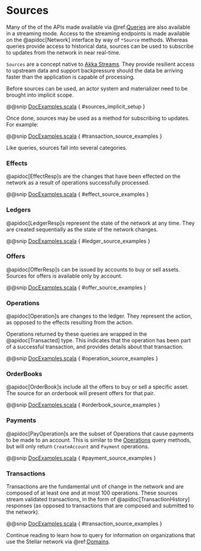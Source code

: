 # Sources

Many of the of the APIs made available via @ref:[Queries](queries.md) are also available in a streaming mode. Access
to the streaming endpoints is made available on the @apidoc[Network] interface by way of
`*Source` methods. Whereas queries provide access to historical data, sources can be used to subscribe to updates from
the network in near real-time.

`Sources` are a concept native to [Akka Streams](https://doc.akka.io/docs/akka/current/stream/stream-flows-and-basics.html#introduction).
They provide resilient access to upstream data and support backpressure should the data be arriving faster than the
application is capable of processing.

Before sources can be used, an actor system and materializer need to be brought into implicit scope.

@@snip [DocExamples.scala](../../test/scala/stellar/sdk/DocExamples.scala) { #sources_implicit_setup }

Once done, sources may be used as a method for subscribing to updates. For example:

@@snip [DocExamples.scala](../../test/scala/stellar/sdk/DocExamples.scala) { #transaction_source_examples }


Like queries, sources fall into several categories.

### Effects

@apidoc[EffectResp]s are the changes that have been effected on the network as a result of
operations successfully processed.

@@snip [DocExamples.scala](../../test/scala/stellar/sdk/DocExamples.scala) { #effect_source_examples }


### Ledgers

@apidoc[LedgerResp]s represent the state of the network at any time. They are created
sequentially as the state of the network changes.

@@snip [DocExamples.scala](../../test/scala/stellar/sdk/DocExamples.scala) { #ledger_source_examples }


### Offers

@apidoc[OfferResp]s can be issued by accounts to buy or sell assets. Sources for offers
is available only by account.

@@snip [DocExamples.scala](../../test/scala/stellar/sdk/DocExamples.scala) { #offer_source_examples }


### Operations

@apidoc[Operation]s are changes to the ledger. They represent the action, as opposed to
the effects resulting from the action.

Operations returned by these queries are wrapped in the @apidoc[Transacted] type. This indicates
that the operation has been part of a successful transaction, and provides details about that transaction.

@@snip [DocExamples.scala](../../test/scala/stellar/sdk/DocExamples.scala) { #operation_source_examples }


### OrderBooks

@apidoc[OrderBook]s include all the offers to buy or sell a specific asset. The source for an
orderbook will present offers for that pair.

@@snip [DocExamples.scala](../../test/scala/stellar/sdk/DocExamples.scala) { #orderbook_source_examples }


### Payments

@apidoc[PayOperation]s are the subset of Operations that cause payments to be made to an
account. This is similar to the [Operations](#operations) query methods, but will only return `CreateAccount` and
`Payment` operations.

@@snip [DocExamples.scala](../../test/scala/stellar/sdk/DocExamples.scala) { #payment_source_examples }


### Transactions

Transactions are the fundamental unit of change in the network and are composed of at least one and at most 100 operations.
These sources stream validated transactions, in the form of @apidoc[TransactionHistory]
responses (as opposed to transactions that are composed and submitted to the network).

@@snip [DocExamples.scala](../../test/scala/stellar/sdk/DocExamples.scala) { #transaction_source_examples }

Continue reading to learn how to query for information on organizations that use the Stellar network via @ref:[Domains](domains.md).
